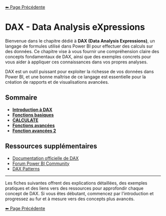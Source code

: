 [⬅ Page Précédente](../../README.md)

# DAX -  Data Analysis eXpressions

Bienvenue dans le chapitre dédié à **DAX (Data Analysis Expressions)**, un langage de formules utilisé dans Power BI pour effectuer des calculs sur des données. Ce chapitre vise à vous fournir une compréhension claire des concepts fondamentaux de DAX, ainsi que des exemples concrets pour vous aider à appliquer ces connaissances dans vos propres analyses.

DAX est un outil puissant pour exploiter la richesse de vos données dans Power BI, et une bonne maîtrise de ce langage est essentielle pour la création de rapports et de visualisations avancées.

## Sommaire

- **[Introduction à DAX](./data/dax_intro.md)**
- **[Fonctions basiques](./data/fonctions_basiques.md)**
- **[CALCULATE](./data/calculate.md)**
- **[Fonctions avancées](./data/fonctions_avancees.md)**
- **[Fonction avancées 2](./data/fonctions_avancees2.md)**

## Ressources supplémentaires

- [Documentation officielle de DAX](https://docs.microsoft.com/fr-fr/dax/)
- [Forum Power BI Community](https://community.powerbi.com/)
- [DAX Patterns](https://daxpatterns.com/)

---

Les fiches suivantes offrent des explications détaillées, des exemples pratiques et des liens vers des ressources pour approfondir chaque concept de DAX. Si vous êtes débutant, commencez par l'introduction et progressez au fur et à mesure vers des concepts plus avancés.

[⬅ Page Précédente](../../README.md)
